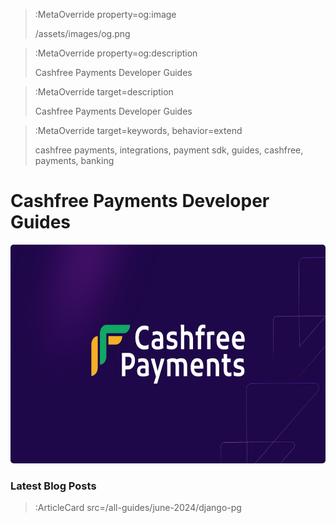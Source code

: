 > :MetaOverride property=og:image
>
> /assets/images/og.png

> :MetaOverride property=og:description
>
> Cashfree Payments Developer Guides

> :MetaOverride target=description
>
> Cashfree Payments Developer Guides

> :MetaOverride target=keywords, behavior=extend
>
> cashfree payments, integrations, payment sdk, guides, cashfree, payments, banking

# Cashfree Payments Developer Guides

<img src="/assets/images/og.png" style="width:770px;height:350px;border-radius:5px;filter: grayscale(10%);">

### Latest Blog Posts

> :ArticleCard src=/all-guides/june-2024/django-pg
